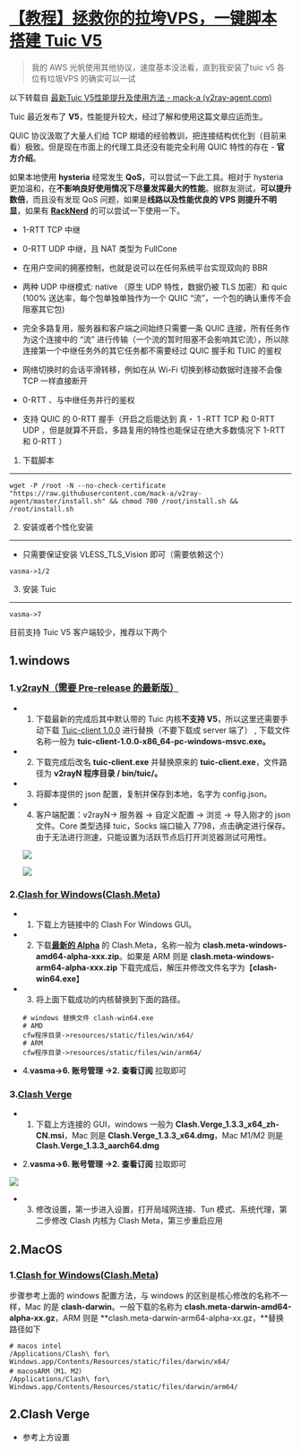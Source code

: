 # [【教程】拯救你的拉垮VPS，一键脚本搭建 Tuic V5 ](https://github.com/jaydong2016/gitblog/issues/19)

> 我的 AWS 光帆使用其他协议，速度基本没法看，直到我安装了tuic v5
> 各位有垃圾VPS 的确实可以一试
> 
以下转载自 [最新Tuic V5性能提升及使用方法 - mack-a (v2ray-agent.com)](https://www.v2ray-agent.com/archives/1687167522196)

Tuic 最近发布了 **V5**，性能提升较大，经过了解和使用这篇文章应运而生。

QUIC 协议汲取了大量人们给 TCP 糊墙的经验教训，把连接结构优化到（目前来看）极致。但是现在市面上的代理工具还没有能完全利用 QUIC 特性的存在 - **官方介绍**。

如果本地使用 **hysteria** 经常发生 **QoS**，可以尝试一下此工具。相对于 hysteria 更加温和，在**不影响良好使用情况下尽量发挥最大的性能**。据群友测试，**可以提升数倍**，而且没有发现 QoS 问题，如果是**线路以及性能优良的 VPS 则提升不明显**，如果有 [**RackNerd**](https://www.v2ray-agent.com/archives/racknerdtao-can-zheng-li-nian-fu-10mei-yuan) 的可以尝试一下使用一下。

*   1-RTT TCP 中继
    
*   0-RTT UDP 中继，且 NAT 类型为 FullCone
    
*   在用户空间的拥塞控制，也就是说可以在任何系统平台实现双向的 BBR
    
*   两种 UDP 中继模式: native （原生 UDP 特性，数据仍被 TLS 加密）和 quic (100% 送达率，每个包单独单独作为一个 QUIC “流”，一个包的确认重传不会阻塞其它包)
    
*   完全多路复用，服务器和客户端之间始终只需要一条 QUIC 连接，所有任务作为这个连接中的 “流” 进行传输（一个流的暂时阻塞不会影响其它流），所以除连接第一个中继任务外的其它任务都不需要经过 QUIC 握手和 TUIC 的鉴权
    
*   网络切换时的会话平滑转移，例如在从 Wi-Fi 切换到移动数据时连接不会像 TCP 一样直接断开
    
*   0-RTT 、与中继任务并行的鉴权
    
*   支持 QUIC 的 0-RTT 握手（开启之后能达到 真・ 1 -RTT TCP 和 0-RTT UDP ，但是就算不开启，多路复用的特性也能保证在绝大多数情况下 1-RTT 和 0-RTT ）
    

1. 下载脚本
-------

```
wget -P /root -N --no-check-certificate "https://raw.githubusercontent.com/mack-a/v2ray-agent/master/install.sh" && chmod 700 /root/install.sh && /root/install.sh

```

2. 安装或者个性化安装
------------

*   只需要保证安装 VLESS_TLS_Vision 即可（需要依赖这个）
    

```
vasma->1/2

```

3. 安装 Tuic
----------

```
vasma->7

```

目前支持 Tuic V5 客户端较少，推荐以下两个

1.windows
---------

### 1.[v2rayN（需要 Pre-release 的最新版）](https://github.com/2dust/v2rayN/releases)

*   1. 下载最新的完成后其中默认带的 Tuic 内核**不支持 V5**，所以这里还需要手动下载 [Tuic-client 1.0.0](https://github.com/EAimTY/tuic/releases/tag/tuic-client-1.0.0) 进行替换（不要下载成 server 端了） , 下载文件名称一般为 **tuic-client-1.0.0-x86_64-pc-windows-msvc.exe。**
    
*   2. 下载完成后改名 **tuic-client.exe** 并替换原来的 **tuic-client.exe**，文件路径为 **v2rayN 程序目录 / bin/tuic/。**
    
*   3. 将脚本提供的 json 配置，复制并保存到本地，名字为 config.json。
    
*   4. 客户端配置：v2rayN-> 服务器 -> 自定义配置 -> 浏览 -> 导入刚才的 json 文件。Core 类型选择 tuic，Socks 端口输入 7798，点击确定进行保存。由于无法进行测速，只能设置为活跃节点后打开浏览器测试可用性。
    
    ![](https://www.v2ray-agent.com/upload/wk/v2rayN_tuic_01.png)
    
    ![](https://www.v2ray-agent.com/upload/wk/v2rayN_tuic_02.png)
    

### 2.[Clash for Windows](https://github.com/Fndroid/clash_for_windows_pkg/releases/tag/0.20.23)([Clash.Meta](https://github.com/MetaCubeX/Clash.Meta/releases/tag/Prerelease-Alpha))

*   1. 下载上方链接中的 Clash For Windows GUI。
    
*   2. 下载[**最新的 Alpha**](https://github.com/MetaCubeX/Clash.Meta/releases/tag/Prerelease-Alpha) 的 Clash.Meta，名称一般为 **clash.meta-windows-amd64-alpha-xxx.zip**。如果是 ARM 则是 **clash.meta-windows-arm64-alpha-xxx.zip** 下载完成后，解压并修改文件名字为【**clash-win64.exe**】
    
*   3. 将上面下载成功的内核替换到下面的路径。
    
    ```
    # windows 替换文件 clash-win64.exe
    # AMD
    cfw程序目录->resources/static/files/win/x64/
    # ARM
    cfw程序目录->resources/static/files/win/arm64/
    
    ```
    
*   4.**vasma->6. 账号管理 ->2. 查看订阅** 拉取即可
    

### 3.[Clash Verge](https://github.com/zzzgydi/clash-verge/releases)

*   1. 下载上方连接的 GUI，windows 一般为 **Clash.Verge_1.3.3_x64_zh-CN.msi**，Mac 则是 **Clash.Verge_1.3.3_x64.dmg**，Mac M1/M2 则是 **Clash.Verge_1.3.3_aarch64.dmg**
    

*   2.**vasma->6. 账号管理 ->2. 查看订阅** 拉取即可
    

![](https://www.v2ray-agent.com/upload/wk/clashVerge_%E8%AE%A2%E9%98%85.png)

*   3. 修改设置，第一步进入设置，打开局域网连接、Tun 模式、系统代理，第二步修改 Clash 内核为 Clash Meta，第三步重启应用
    

2.MacOS
-------

### 1.[Clash for Windows](https://github.com/Fndroid/clash_for_windows_pkg/releases/tag/0.20.23)([Clash.Meta](https://github.com/MetaCubeX/Clash.Meta/releases/tag/Prerelease-Alpha))

步骤参考上面的 windows 配置方法，与 windows 的区别是核心修改的名称不一样，Mac 的是 **clash-darwin**。一般下载的名称为 **clash.meta-darwin-amd64-alpha-xx.gz**，ARM 则是 **clash.meta-darwin-arm64-alpha-xx.gz，**替换路径如下

```
# macos intel
/Applications/Clash\ for\ Windows.app/Contents/Resources/static/files/darwin/x64/
# macosARM（M1、M2）
/Applications/Clash\ for\ Windows.app/Contents/Resources/static/files/darwin/arm64/

```

2.Clash Verge
-------------

*   参考上方设置